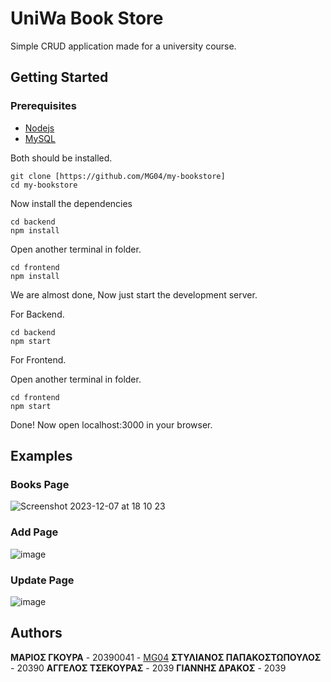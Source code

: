 # UniWa Book Store

Simple CRUD application made for a university course.

## Getting Started

### Prerequisites
- [Nodejs](https://nodejs.org/en/download)
- [MySQL](https://www.mysql.com/downloads/)

Both should be installed.

```shell
git clone [https://github.com/MG04/my-bookstore]
cd my-bookstore
```

Now install the dependencies
```shell
cd backend
npm install
```
Open another terminal in folder.
```shell
cd frontend
npm install
```

We are almost done, Now just start the development server.

For Backend.
```shell
cd backend
npm start
```
For Frontend.

Open another terminal in folder.
```shell
cd frontend  
npm start
```
Done! Now open localhost:3000 in your browser.

## Examples

### Books Page

![Screenshot 2023-12-07 at 18 10 23](https://github.com/MG04/my-bookstore/assets/22136162/f207c4e5-ee0b-4cb4-93f4-8e54d8daf949)

### Add Page

![image](https://github.com/MG04/my-bookstore/assets/22136162/db3f4a4d-c89a-449e-b587-c5905a53e9d3)

### Update Page

![image](https://github.com/MG04/my-bookstore/assets/22136162/c9e38d05-214a-4bf8-a57a-68a176b2055b)


## Authors

**ΜΑΡΙΟΣ ΓΚΟΥΡΑ** - 20390041 - [MG04](https://github.com/MG04)
**ΣΤΥΛΙΑΝΟΣ ΠΑΠΑΚΟΣΤΩΠΟΥΛΟΣ** - 20390
**ΑΓΓΕΛΟΣ ΤΣΕΚΟΥΡΑΣ** - 2039
**ΓΙΑΝΝΗΣ ΔΡΑΚΟΣ** - 2039

